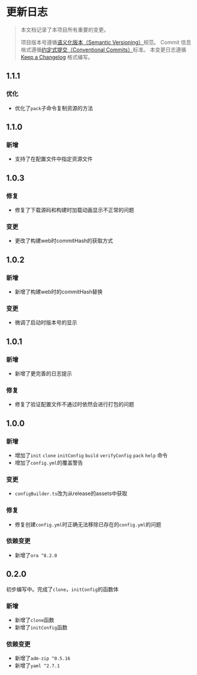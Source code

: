 # 更新日志

> 本文档记录了本项目所有重要的变更。
>
> 项目版本号遵循[语义化版本（Semantic Versioning）](http://semver.org/)规范。
> Commit 信息格式遵循[约定式提交（Conventional Commits）](http://conventionalcommits.org)标准。
> 本变更日志遵循 [Keep a Changelog](http://keepachangelog.com/) 格式编写。

## 1.1.1
<!-- Unreleased -->
### 优化
- 优化了`pack`子命令复制资源的方法
<!--/ Unreleased -->


## 1.1.0
### 新增
- 支持了在配置文件中指定资源文件

## 1.0.3
### 修复
- 修复了下载源码和构建时加载动画显示不正常的问题
### 变更
- 更改了构建web时commitHash的获取方式

## 1.0.2
### 新增
- 新增了构建web时的commitHash替换
### 变更
- 微调了启动时版本号的显示

## 1.0.1
### 新增
- 新增了更完善的日志提示
### 修复
- 修复了验证配置文件不通过时依然会进行打包的问题

## 1.0.0
### 新增
- 增加了`init` `clone` `initConfig` `build` `verifyConfig` `pack` `help` 命令
- 增加了`config.yml`的覆盖警告
### 变更
- `configBuilder.ts`改为从release的assets中获取
### 修复
- 修复创建`config.yml`时正确无法移除已存在的`config.yml`的问题
### 依赖变更
- 新增了`ora ^8.2.0`

## 0.2.0
初步编写中。完成了`clone`，`initConfig`的函数体
### 新增
- 新增了`clone`函数
- 新增了`initConfig`函数
### 依赖变更
- 新增了`adm-zip ^0.5.16`
- 新增了`yaml ^2.7.1`